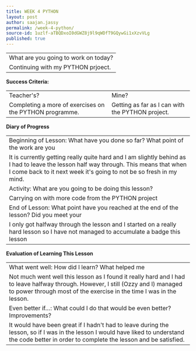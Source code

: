 ```yaml
---
title: WEEK 4 PYTHON
layout: post
author: saajan.jassy
permalink: /week-4-python/
source-id: 1uzlf-aTBQDxoI0dGWZ8j9l9qWDfT9GQywGi1xXzvVLg
published: true
---
```

<table>
  <tr>
    <td>What are you going to work on today?</td>
  </tr>
  <tr>
    <td>Continuing with my PYTHON prjoect.</td>
  </tr>
</table>


**Success Criteria:**

<table>
  <tr>
    <td>Teacher's?</td>
    <td>Mine?</td>
  </tr>
  <tr>
    <td>
Completing a more of exercises on the PYTHON programme. 
</td>
    <td>
Getting as far as I can with the PYTHON project.</td>
  </tr>
</table>


**Diary of Progress**

<table>
  <tr>
    <td>Beginning of Lesson: What have you done so far? What point of the work are you </td>
  </tr>
  <tr>
    <td>It is currently getting really quite hard and I am slightly behind as I had to leave the lesson half way through. This means that when I come back to it next week it's going to not be so fresh in my mind.</td>
  </tr>
  <tr>
    <td>Activity:  What are you going to be doing this lesson? </td>
  </tr>
  <tr>
    <td>Carrying on with more code from the PYTHON project </td>
  </tr>
  <tr>
    <td>End of Lesson: What point have you reached at the end of the lesson? Did you meet your </td>
  </tr>
  <tr>
    <td>I only got halfway through the lesson and I started on a really hard lesson so I have not managed to accumulate a badge this lesson</td>
  </tr>
</table>


**Evaluation of Learning This Lesson**

<table>
  <tr>
    <td>What went well: How did I learn? What helped me </td>
  </tr>
  <tr>
    <td>Not much went well this lesson as I found it really hard and I  had to leave halfway through. However, I still (Ozzy and I) managed to power through most of the exercise in the time I was in the lesson. </td>
  </tr>
  <tr>
    <td>Even better if…: What could I do that would be even better? Improvements? </td>
  </tr>
  <tr>
    <td>It would have been great if I hadn't had to leave during the lesson, so if I was in the lesson I would have liked to understand the code better in order to complete the lesson and be satisfied. </td>
  </tr>
</table>


